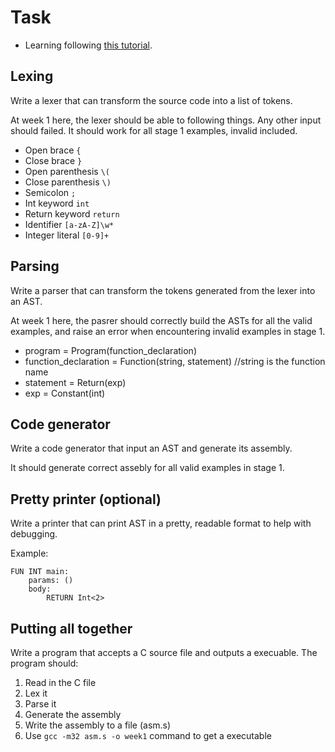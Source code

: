 # Task

- Learning following [this tutorial](https://norasandler.com/2017/11/29/Write-a-Compiler.html).

## Lexing

Write a lexer that can transform the source code into a list of tokens.

At week 1 here, the lexer should be able to following things. Any other input should failed. It should work for all stage 1 examples, invalid included.

- Open brace `{`
- Close brace `}`
- Open parenthesis `\(`
- Close parenthesis `\)`
- Semicolon `;`
- Int keyword `int`
- Return keyword `return`
- Identifier `[a-zA-Z]\w*`
- Integer literal `[0-9]+`

## Parsing

Write a parser that can transform the tokens generated from the lexer into an AST.

At week 1 here, the pasrer should correctly build the ASTs for all the valid examples, and raise an error when encountering invalid examples in stage 1.

- program = Program(function_declaration)
- function_declaration = Function(string, statement) //string is the function name
- statement = Return(exp)
- exp = Constant(int) 

## Code generator

Write a code generator that input an AST and generate its assembly.

It should generate correct assebly for all valid examples in stage 1.

## Pretty printer (optional)

Write a printer that can print AST in a pretty, readable format to help with debugging.

Example:

```
FUN INT main:
    params: ()
    body:
        RETURN Int<2>
```

## Putting all together

Write a program that accepts a C source file and outputs a execuable. The program should:

1. Read in the C file
2. Lex it
3. Parse it
4. Generate the assembly
5. Write the assembly to a file (asm.s)
6. Use `gcc -m32 asm.s -o week1` command to get a executable

